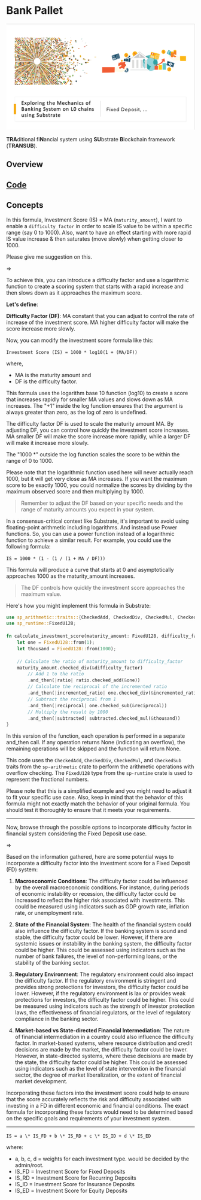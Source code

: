 # Bank Pallet

![](../../img/substrate_pallet_bank_bg.png)

**TRA**ditional fi**N**ancial system using **SU**bstrate **B**lockchain framework (**TRANSUB**).

## Overview

## [Code](https://github.com/abhi3700/substrate-playground/pallets/bank)

## Concepts

In this formula, Investment Score (IS) = MA (`maturity_amount`), I want to enable a `difficulty_factor` in order to scale IS value to be within a specific range (say 0 to 1000). Also, want to have an effect starting with more rapid IS value increase & then saturates (move slowly) when getting closer to 1000.

Please give me suggestion on this.

=>

To achieve this, you can introduce a difficulty factor and use a logarithmic function to create a scoring system that starts with a rapid increase and then slows down as it approaches the maximum score.

**Let's define**:

**Difficulty Factor (DF)**: MA constant that you can adjust to control the rate of increase of the investment score. MA higher difficulty factor will make the score increase more slowly.

Now, you can modify the investment score formula like this:

`Investment Score (IS) = 1000 * log10(1 + (MA/DF))`

where,

- MA is the maturity amount and
- DF is the difficulty factor.

This formula uses the logarithm base 10 function (log10) to create a score that increases rapidly for smaller MA values and slows down as MA increases. The "+1" inside the log function ensures that the argument is always greater than zero, as the log of zero is undefined.

The difficulty factor DF is used to scale the maturity amount MA. By adjusting DF, you can control how quickly the investment score increases. MA smaller DF will make the score increase more rapidly, while a larger DF will make it increase more slowly.

The "1000 \*" outside the log function scales the score to be within the range of 0 to 1000.

Please note that the logarithmic function used here will never actually reach 1000, but it will get very close as MA increases. If you want the maximum score to be exactly 1000, you could normalize the scores by dividing by the maximum observed score and then multiplying by 1000.

> Remember to adjust the DF based on your specific needs and the range of maturity amounts you expect in your system.

In a consensus-critical context like Substrate, it's important to avoid using floating-point arithmetic including logarithms. And instead use Power functions. So, you can use a power function instead of a logarithmic function to achieve a similar result. For example, you could use the following formula:

`IS = 1000 * (1 - (1 / (1 + MA / DF)))`

This formula will produce a curve that starts at 0 and asymptotically approaches 1000 as the maturity_amount increases.

> The DF controls how quickly the investment score approaches the maximum value.

Here's how you might implement this formula in Substrate:

```rust
use sp_arithmetic::traits::{CheckedAdd, CheckedDiv, CheckedMul, CheckedSub};
use sp_runtime::FixedU128;

fn calculate_investment_score(maturity_amount: FixedU128, difficulty_factor: FixedU128) -> Option<FixedU128> {
    let one = FixedU128::from(1);
    let thousand = FixedU128::from(1000);

    // Calculate the ratio of maturity_amount to difficulty_factor
    maturity_amount.checked_div(&difficulty_factor)
        // Add 1 to the ratio
        .and_then(|ratio| ratio.checked_add(&one))
        // Calculate the reciprocal of the incremented ratio
        .and_then(|incremented_ratio| one.checked_div(&incremented_ratio))
        // Subtract the reciprocal from 1
        .and_then(|reciprocal| one.checked_sub(&reciprocal))
        // Multiply the result by 1000
        .and_then(|subtracted| subtracted.checked_mul(&thousand))
}
```

In this version of the function, each operation is performed in a separate and_then call. If any operation returns None (indicating an overflow), the remaining operations will be skipped and the function will return None.

This code uses the `CheckedAdd`, `CheckedDiv`, `CheckedMul`, and `CheckedSub` traits from the `sp-arithmetic` crate to perform the arithmetic operations with overflow checking. The `FixedU128` type from the `sp-runtime` crate is used to represent the fractional numbers.

Please note that this is a simplified example and you might need to adjust it to fit your specific use case. Also, keep in mind that the behavior of this formula might not exactly match the behavior of your original formula. You should test it thoroughly to ensure that it meets your requirements.

---

Now, browse through the possible options to incorporate difficulty factor in financial system considering the Fixed Deposit use case.

=>

Based on the information gathered, here are some potential ways to incorporate a difficulty factor into the investment score for a Fixed Deposit (FD) system:

1. **Macroeconomic Conditions**: The difficulty factor could be influenced by the overall macroeconomic conditions. For instance, during periods of economic instability or recession, the difficulty factor could be increased to reflect the higher risk associated with investments. This could be measured using indicators such as GDP growth rate, inflation rate, or unemployment rate.

2. **State of the Financial System**: The health of the financial system could also influence the difficulty factor. If the banking system is sound and stable, the difficulty factor could be lower. However, if there are systemic issues or instability in the banking system, the difficulty factor could be higher. This could be assessed using indicators such as the number of bank failures, the level of non-performing loans, or the stability of the banking sector.

3. **Regulatory Environment**: The regulatory environment could also impact the difficulty factor. If the regulatory environment is stringent and provides strong protections for investors, the difficulty factor could be lower. However, if the regulatory environment is lax or provides weak protections for investors, the difficulty factor could be higher. This could be measured using indicators such as the strength of investor protection laws, the effectiveness of financial regulators, or the level of regulatory compliance in the banking sector.

4. **Market-based vs State-directed Financial Intermediation**: The nature of financial intermediation in a country could also influence the difficulty factor. In market-based systems, where resource distribution and credit decisions are made by the market, the difficulty factor could be lower. However, in state-directed systems, where these decisions are made by the state, the difficulty factor could be higher. This could be assessed using indicators such as the level of state intervention in the financial sector, the degree of market liberalization, or the extent of financial market development.

Incorporating these factors into the investment score could help to ensure that the score accurately reflects the risk and difficulty associated with investing in a FD in different economic and financial conditions. The exact formula for incorporating these factors would need to be determined based on the specific goals and requirements of your investment system.

---

`IS = a \* IS_FD + b \* IS_RD + c \* IS_ID + d \* IS_ED`

where:

- a, b, c, d = weights for each investment type. would be decided by the admin/root.
- IS_FD = Investment Score for Fixed Deposits
- IS_RD = Investment Score for Recurring Deposits
- IS_ID = Investment Score for Insurance Deposits
- IS_ED = Investment Score for Equity Deposits
